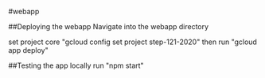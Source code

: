 #webapp 

##Deploying the webapp
Navigate into the webapp directory

set project core "gcloud config set project step-121-2020"
then run "gcloud app deploy"

##Testing the app locally
run "npm start"

